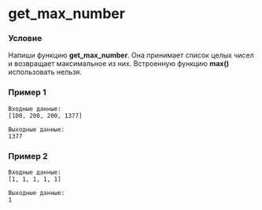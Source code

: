 # get_max_number

### **Условие**

Напиши функцию **get_max_number**. Она принимает список целых чисел и возвращает максимальное из них. Встроенную функцию **max()** использовать нельзя.

### Пример 1

```
Входные данные:
[100, 200, 200, 1377]

Выходные данные:
1377
```

### Пример 2

```
Входные данные:
[1, 1, 1, 1, 1]

Выходные данные:
1
```